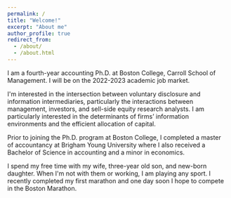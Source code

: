 ```yaml
---
permalink: /
title: "Welcome!"
excerpt: "About me"
author_profile: true
redirect_from: 
  - /about/
  - /about.html
---
```



I am a fourth-year accounting Ph.D.  at Boston College, Carroll School of Management. I will be on the 2022-2023 academic job market.

I'm interested in the intersection between voluntary disclosure and information intermediaries, particularly the interactions between management, investors, and sell-side equity research analysts. I am particularly interested in the determinants of firms’ information environments and the efficient allocation of capital.

Prior to joining the Ph.D. program at Boston College, I completed a master of accountancy at Brigham Young University where I also received a Bachelor of Science in accounting and a minor in economics.

I spend my free time with my wife, three-year old son, and new-born daughter. When I'm not with them or working, I am playing any sport. I recently completed my first marathon and one day soon I hope to compete in the Boston Marathon.
